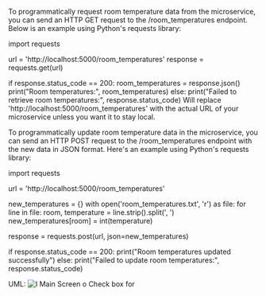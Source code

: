 To programmatically request room temperature data from the microservice, you can send an HTTP GET request to the /room_temperatures endpoint. Below is an example using Python's requests library:

import requests

url = 'http://localhost:5000/room_temperatures'
response = requests.get(url)

if response.status_code == 200:
    room_temperatures = response.json()
    print("Room temperatures:", room_temperatures)
else:
    print("Failed to retrieve room temperatures:", response.status_code)
Will replace 'http://localhost:5000/room_temperatures' with the actual URL of your microservice unless you want it to stay local.

To programmatically update room temperature data in the microservice, you can send an HTTP POST request to the /room_temperatures endpoint with the new data in JSON format. Here's an example using Python's requests library:

import requests

url = 'http://localhost:5000/room_temperatures'

new_temperatures = {}
with open('room_temperatures.txt', 'r') as file:
    for line in file:
        room, temperature = line.strip().split(', ')
        new_temperatures[room] = int(temperature)

response = requests.post(url, json=new_temperatures)

if response.status_code == 200:
    print("Room temperatures updated successfully")
else:
    print("Failed to update room temperatures:", response.status_code)

UML:
![I Main Screen o Check box for](https://github.com/JasmanD22/CS361/assets/122345230/f606f2fd-9844-4d01-81a1-5b2d752eec59)

